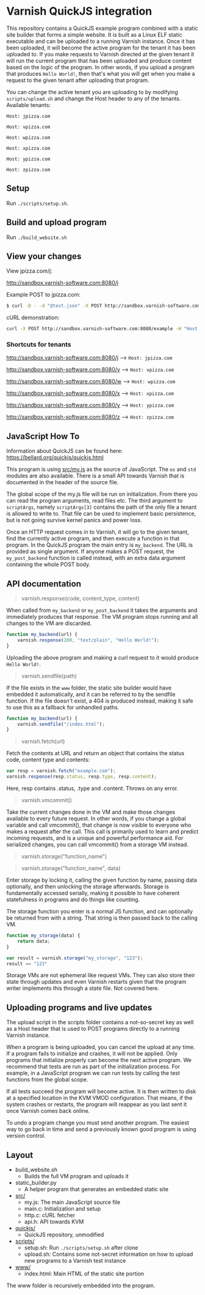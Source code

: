 # Varnish QuickJS integration

This repository contains a QuickJS example program combined with a static site builder that forms a simple website. It is built as a Linux ELF static executable and can be uploaded to a running Varnish instance. Once it has been uploaded, it will become the active program for the tenant it has been uploaded to. If you make requests to Varnish directed at the given tenant it will run the current program that has been uploaded and produce content based on the logic of the program. In other words, if you upload a program that produces `Hello World!`, then that's what you will get when you make a request to the given tenant after uploading that program.

You can change the active tenant you are uploading to by modifying `scripts/upload.sh` and change the Host header to any of the tenants. Available tenants:

`Host: jpizza.com`

`Host: vpizza.com`

`Host: wpizza.com`

`Host: xpizza.com`

`Host: ypizza.com`

`Host: zpizza.com`

## Setup

Run `./scripts/setup.sh`.

## Build and upload program

Run `./build_website.sh`

## View your changes

View jpizza.com/j:

http://sandbox.varnish-software.com:8080/j

Example POST to jpizza.com:
```sh
$ curl -D - -d "@text.json" -X POST http://sandbox.varnish-software.com:8080/example -H "Host: jpizza.com" -w @format.txt
```

cURL demonstration:
```sh
curl -X POST http://sandbox.varnish-software.com:8080/example -H "Host: jpizza.com"
```

### Shortcuts for tenants

http://sandbox.varnish-software.com:8080/j --> `Host: jpizza.com`

http://sandbox.varnish-software.com:8080/v --> `Host: vpizza.com`

http://sandbox.varnish-software.com:8080/w --> `Host: wpizza.com`

http://sandbox.varnish-software.com:8080/x --> `Host: xpizza.com`

http://sandbox.varnish-software.com:8080/y --> `Host: ypizza.com`

http://sandbox.varnish-software.com:8080/z --> `Host: zpizza.com`


## JavaScript How To

Information about QuickJS can be found here: https://bellard.org/quickjs/quickjs.html

This program is using [src/my.js](src/my.js) as the source of JavaScript. The `os` and `std` modules are also available. There is a small API towards Varnish that is documented in the header of the source file.

The global scope of the my.js file will be run on initialization. From there you can read the program arguments, read files etc. The third argument to `scriptArgs`, namely `scriptArgs[3]` contains the path of the only file a tenant is allowed to write to. That file can be used to implement basic persistence, but is not going survive kernel panics and power loss.

Once an HTTP request comes in to Varnish, it will go to the given tenant, find the currently active program, and then execute a function in that program. In the QuickJS program the main entry is `my_backend`. The URL is provided as single argument. If anyone makes a POST request, the `my_post_backend` function is called instead, with an extra data argument containing the whole POST body.

## API documentation

> varnish.response(code, content_type, content)

When called from `my_backend` or `my_post_backend` it takes the arguments and immediately produces that response. The VM program stops running and all changes to the VM are discarded.

```js
function my_backend(url) {
	varnish.response(200, "text/plain", "Hello World!");
}
```
Uploading the above program and making a curl request to it would produce `Hello World!`.

> varnish.sendfile(path)

If the file exists in the `www` folder, the static site builder would have embedded it automatically, and it can be referred to by the sendfile function. If the file doesn't exist, a 404 is produced instead, making it safe to use this as a fallback for unhandled paths.

```js
function my_backend(url) {
	varnish.sendfile("/index.html");
}
```

> varnish.fetch(url)

Fetch the contents at URL and return an object that contains the status code, content type and contents:
```js
var resp = varnish.fetch("example.com");
varnish.response(resp.status, resp.type, resp.content);
```
Here, resp contains .status, .type and .content. Throws on any error.

> varnish.vmcommit()

Take the current changes done in the VM and make those changes available to every future request. In other words, if you change a global variable and call vmcommit(), that change is now visible to everyone who makes a request after the call. This call is primarily used to learn and predict incoming requests, and is a unique and powerful performance aid. For serialized changes, you can call vmcommit() from a storage VM instead.

> varnish.storage("function_name")

> varnish.storage("function_name", data)

Enter storage by locking it, calling the given function by name, passing data optionally, and then unlocking the storage afterwards. Storage is fundamentally accessed serially, making it possible to have coherent statefulness in programs and do things like counting.

The storage function you enter is a normal JS function, and can optionally be returned from with a string. That string is then passed back to the calling VM.

```js
function my_storage(data) {
	return data;
}

var result = varnish.storage("my_storage", "123");
result == "123"
```

Storage VMs are not ephemeral like request VMs. They can also store their state through updates and even Varnish restarts given that the program writer implements this through a state file. Not covered here.

## Uploading programs and live updates

The upload script in the scripts folder contains a not-so-secret key as well as a Host header that is used to POST programs directly to a running Varnish instance.

When a program is being uploaded, you can cancel the upload at any time. If a program fails to initialize and crashes, it will not be applied. Only programs that initialize properly can become the next active program. We recommend that tests are run as part of the initialization process. For example, in a JavaScript program we can run tests by calling the test functions from the global scope.

If all tests succeed the program will become active. It is then written to disk at a specified location in the KVM VMOD configuration. That means, if the system crashes or restarts, the program will reappear as you last sent it once Varnish comes back online.

To undo a program change you must send another program. The easiest way to go back in time and send a previously known good program is using version control.

## Layout

- build_website.sh
	- Builds the full VM program and uploads it
- static_builder.py
	- A helper program that generates an embedded static site
- [src/](src/)
	- my.js: The main JavaScript source file
	- main.c: Initialization and setup
	- http.c: cURL fetcher
	- api.h: API towards KVM
- [quickjs/](quickjs/)
	- QuickJS repository, unmodified
- [scripts/](scripts/)
	- setup.sh: Run `./scripts/setup.sh` after clone
	- upload.sh: Contains some not-secret information on how to upload new programs to a Varnish test instance
- [www/](www/)
	- index.html: Main HTML of the static site portion

The www folder is recursively embedded into the program.
